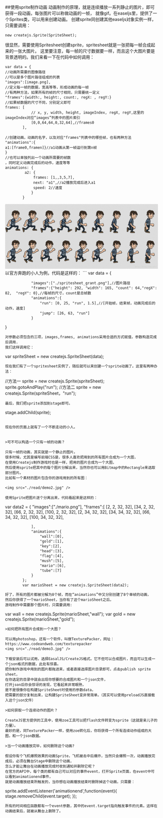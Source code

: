 ##使用sprite制作动画
动画制作的原理，就是连续播放一系列静止的图片，即可获得一段动画，每张图片可以称做动画的一帧，
就像gif。在easeljs里，提供了一个Sprites类，可以用来创建动画。
创建sprite同创建其他easeljs对象实例一样，只需要调用：
```
new createjs.Sprite(SpriteSheet);

```
很显然，需要使用Spritesheet创建sprite，spritesheet就是一张把每一帧合成起来的一张大图片。
这里要注意，每一帧的尺寸数据要一样，而且这个大图片要是背景透明的。我们来看一下在代码中如何调用：

```
var data = {
//动画所需要的图像路径
//可以是多个图片路径组成的列表
"images":[image.png],
//定义每一帧的数据，宽高等等，形成动画的每一帧
//有两种方法，如果所有的帧的尺寸相同，只需要统一定义
"frames":{width:, height:, count:, regX: , regY:}
//如果帧数据的尺寸不同，分别定义即可
frames: [
            // x, y, width, height, imageIndex, regX, regY,这里的imageIndex对应“images”列表中的图片索引
            [0,0,64,64,0,32,64],//frames0
        ],

//创建动画，动画的名字，以及对应"frames"列表中的哪些帧，也有两种方法
"animations":{
a1:[frame0,framen]}//a1动画从第一帧运行到第n帧
}
//也可以单独列出一个动画所需要的帧数
，同时定义动画完成后的动作，速度等等
animations: {
         a2: {
             frames: [1,,3,5,7],
             next: "a1",//a2播放完成后进入a1
             speed: 2//速度
            }
        }

```

<img src="./read/demo1.jpg" />
以官方奔跑的小人为例，代码是这样的：
```
var data = {

                "images":["./spritesheet_grant.png"],//图片路径
                "frames":{"height": 292, "width": 165, "count": 64,"regX": 82,  "regY": 0},//每帧的尺寸，count是总帧数
                "animations":{
                    "run": [0, 25, "run", 1.5],//[开始帧，结束帧，动画完成后的动作，速度]
                    "jump": [26, 63, "run"]
                }
}
```
对参数必须包含的三项，images,frames, animations采用合适的方式赋值，参数构造完成后调用.
我们这样调用它：
```
var spriteSheet = new createjs.SpriteSheet(data);
```
现在我们有了一个spritesheet实例了，随后就可以来创建一个sprite动画了。这里有两种办法：

```
//方法一
sprite = new createjs.Sprite(spriteSheet);
sprite.gotoAndPlay("run");
//方法二
sprite = new createjs.Sprite(spriteSheet，"run");

```
最后，我们把sprite添加到stage即可。

```
stage.addChild(sprite);
```

现在你的页面上就有了一个不断走动的小人。


>可不可以构造一个只有一帧的动画？

只有一帧的动画，其实就是一个静止的图片。
很多时候，尤其是编写前端CSS是，很多人喜欢把用到的所有图片合成为一个大图，
在使用Createjs制作游戏时也是一样，把用的图片合成为一个大图，
然后使用sprite把其中的每个图片分解出来，当然你也可以用Bitmap中的Rectangle来选取部分图片。
比如有一个素材的图片包含你的游戏用到的所有图：

<img src="./read/demo2.jpg" />

使用Sprite把图片逐个分离出来，代码看起来是这样的：
```
var data2 = {
                "images":["./mario.png"],
                "frames":[
                    [2, 2, 32, 32],
                    [34, 2, 32, 32],
                    [66, 2, 32, 32],
                    [100, 2, 32, 32],
                    [2, 34, 32, 32],
                    [34, 34, 32, 32],
                    [66, 34, 32, 32],
                    [100, 34, 32, 32],

                ],
                "animations":{
                    "wall":[0],
                    "gold":[1],
                    "key":[2],
                    "head":[3],
                    "flag":[4],
                    "mush":[5],
                    "mario":[6],
                    "tube":[7]
                }
            };
            var marioSheet = new createjs.SpriteSheet(data2);
```
好了，所有的图片都被分解为8个帧，而在“animations”中又分别创建了8个单帧的动画，
然后你获得了一个marioSheet，当你有了这个marioSheet之后，
游戏制作中需要那个图片时，只需要调用:

```
var  wall  = new createjs.Sprite(marioSheet,"wall");
var gold = new createjs.Sprite(marioSheet,"gold");

```
>如何把所有图片合成到一个大图？

可以用photoshop，还有一个软件，叫做TexturePacker，网址：https://www.codeandweb.com/texturepacker
<img src="./read/demo3.jpg" />

下载安装后可以试用，选择EasalJS/CreateJS格式。它不但可以合成图片，而且可以生成一个json格式的数据，此处有惊喜。
把你制作游戏中用到的图片都拖进来，或者直接选择图片目录即可，点击publish sprite sheet，
在你选定的目录中就会出现你想要的合成图片和一个json文件，
打开json后你会惊讶的发现，它看起来非常眼熟，
是不是很像你在构建SpriteSheet时使用的参数data，
把需要的部分复制出来，让构建SpriteSheet变非常简单。（其实可以使用preloadJS直接载入这个json文件）

>如何获取一个连续动作的图片？

CreateJS官方提供的工具中，使用zoe工具可以把flash文件转变为sprite（这就是亲儿子的力量）。
最妙的是，同TexturePacker一样，使用zoe转化后，你将获得一个所有连续动作组成的大图，和一个json数据。

>当一个动画播放完毕，如何删除这个动画?

假设你有个飞机爆照效果的动画Sprite，飞机被击中后爆炸，当然只会爆照一次，动画播放完成后，必须在舞台Stage中删除这个动画，
怎么才能让舞台在动画播放完成时收到通知并删除它呢？
在官方的API中，每个类的都有自己可以对应的事件event，打开Sprite页面，在event中可以看到animationend事件，
就是动画播放结束所触发的，当你想在动画播放结束时删除掉这个动画，只需要：

```
sprite.addEventListener('animationend',function(event){
                    stage.removeChild(event.target);
                });
```
所有的时间相应函数都有一个event参数，其中的event.target指向触发事件的元素。这样在动画结束后，就被从舞台上删除了。